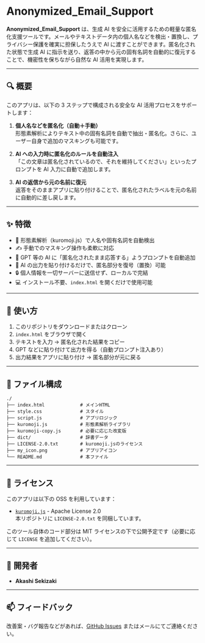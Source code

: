 # Anonymized_Email_Support

**Anonymized_Email_Support** は、生成 AI を安全に活用するための軽量な匿名化支援ツールです。メールやテキストデータ内の個人名などを検出・置換し、プライバシー保護を確実に担保したうえで AI に渡すことができます。匿名化された状態で生成 AI に指示を送り、返答の中から元の固有名詞を自動的に復元することで、機密性を保ちながら自然な AI 活用を実現します。

---

## 🔍 概要

このアプリは、以下の 3 ステップで構成される安全な AI 活用プロセスをサポートします：

1. **個人名などを匿名化（自動＋手動）**  
   形態素解析によりテキスト中の固有名詞を自動で抽出・匿名化。さらに、ユーザー自身で追加のマスキングも可能です。

2. **AI への入力時に匿名化のルールを自動注入**  
   「この文章は匿名化されているので、それを維持してください」といったプロンプトを AI 入力に自動で追加します。

3. **AI の返信から元の名前に復元**  
   返答をそのままアプリに貼り付けることで、匿名化されたラベルを元の名前に自動的に差し戻します。

---

## ✨ 特徴

- 📛 形態素解析（kuromoji.js）で人名や固有名詞を自動検出
- ✍️ 手動でのマスキング操作も柔軟に対応
- 🧠 GPT 等の AI に「匿名化されたまま応答する」ようプロンプトを自動追加
- 🔁 AI の出力を貼り付けるだけで、匿名部分を復号（置換）可能
- 🔒 個人情報を一切サーバーに送信せず、ローカルで完結
- 💻 インストール不要、`index.html` を開くだけで使用可能

---

## 🚀 使い方

1. このリポジトリをダウンロードまたはクローン
2. `index.html` をブラウザで開く
3. テキストを入力 → 匿名化された結果をコピー
4. GPT などに貼り付けて出力を得る（自動プロンプト注入あり）
5. 出力結果をアプリに貼り付け → 匿名部分が元に戻る

---

## 📁 ファイル構成

```
./
├── index.html             # メインHTML
├── style.css              # スタイル
├── script.js              # アプリロジック
├── kuromoji.js            # 形態素解析ライブラリ
├── kuromoji-copy.js       # 必要に応じた改変版
├── dict/                  # 辞書データ
├── LICENSE-2.0.txt        # kuromoji.jsのライセンス
├── my_icon.png            # アプリアイコン
└── README.md              # 本ファイル
```

---

## 📝 ライセンス

このアプリは以下の OSS を利用しています：

- [`kuromoji.js`](https://github.com/takuyaa/kuromoji.js) - Apache License 2.0  
  本リポジトリに `LICENSE-2.0.txt` を同梱しています。

このツール自体のコード部分は MIT ライセンスの下で公開予定です（必要に応じて `LICENSE` を追加してください）。

---

## 👤 開発者

- **Akashi Sekizaki**

---

## 📫 フィードバック

改善案・バグ報告などがあれば、[GitHub Issues](https://github.com/your-repo/issues) またはメールにてご連絡ください。
